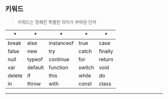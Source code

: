 ## 키워드

> 키워드는 정해진 특별한 의미가 부여된 단어

| * | * | * | * | * |
| -- | -- | -- | -- | -- | 
| break | else | instanceof | true | case
| false | new | try | catch | finally |
|null | typeof | continue | for | return |
| var | default | function | switch | void |
| delete | if | this | while | do |
| in | throw | with | const | class |

---

